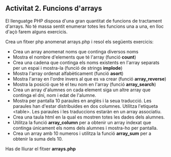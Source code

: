 ## Activitat 2. Funcions d'arrays

El llenguatge PHP disposa d'una gran quantitat de funcions de tractament d'arrays. No té massa sentit enumerar totes les funcions una a una, en lloc d'açò farem alguns exercicis.

Crea un fitxer php anomenat arrays.php i resol els següents exercicis:

* Crea un array anomenat noms que continga diversos noms
* Mostra el nombre d'elements que té l'array (funció **count**)
* Crea una cadena que continga els noms existents en l'array separats per un espai i mostra-la (funció de strings **implode**)
* Mostra l'array ordenat alfabèticament (funció **asort**)
* Mostra l'array en l'ordre invers al que es va crear (funció **array_reverse**)
* Mostra la posició que té el teu nom en l'array (funció **array_search**)
* Crea un array d'alumnes on cada element siga un altre array que continga el dni, nom i edat de l'alumne.
* Mostra per pantalla 10 paraules en anglés i la seua traducció. Les paraules han d'estar distribuides en dos columnes. Utilitza l'etiqueta \<table>. Les paraules i les traduccions estaràn en un array associatiu.
* Crea una taula html en la qual es mostren totes les dades dels alumnes. 
* Utilitza la funció **array_column** per a obtenir un array indexat que continga únicament els noms dels alumnes i mostra-ho per pantalla.
* Crea un array amb 10 numeros i utilitza la funció **array_sum** per a obtenir la suma dels 10.


Has de lliurar el fitxer **arrays.php**
